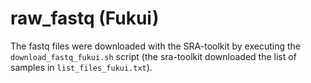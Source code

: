 # raw_fastq (Fukui)

The fastq files were downloaded with the SRA-toolkit by executing the `download_fastq_fukui.sh` script (the sra-toolkit downloaded the list of samples in `list_files_fukui.txt`).